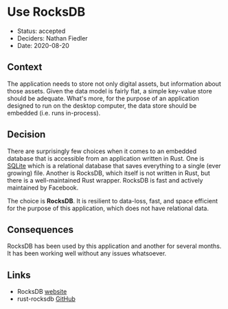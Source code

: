 # Use RocksDB

* Status: accepted
* Deciders: Nathan Fiedler
* Date: 2020-08-20

## Context

The application needs to store not only digital assets, but information about those assets. Given the data model is fairly flat, a simple key-value store should be adequate. What's more, for the purpose of an application designed to run on the desktop computer, the data store should be embedded (i.e. runs in-process).

## Decision

There are surprisingly few choices when it comes to an embedded database that is accessible from an application written in Rust. One is [SQLite](https://sqlite.org/index.html) which is a relational database that saves everything to a single (ever growing) file. Another is RocksDB, which itself is not written in Rust, but there is a well-maintained Rust wrapper. RocksDB is fast and actively maintained by Facebook.

The choice is **RocksDB**. It is resilient to data-loss, fast, and space efficient for the purpose of this application, which does not have relational data.

## Consequences

RocksDB has been used by this application and another for several months. It has been working well without any issues whatsoever.

## Links

* RocksDB [website](https://rocksdb.org)
* rust-rocksdb [GitHub](https://github.com/rust-rocksdb/rust-rocksdb)
